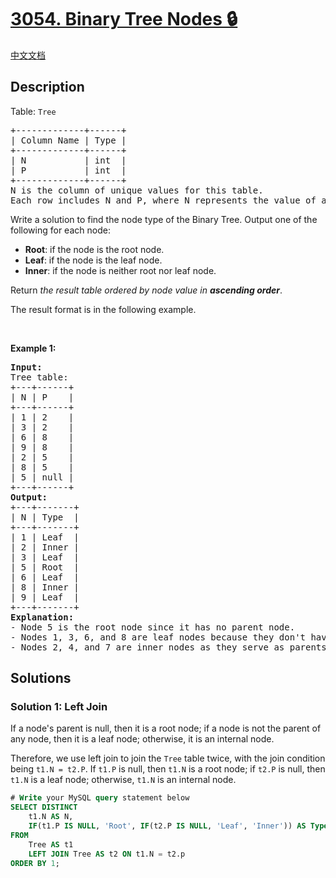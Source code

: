 # [3054. Binary Tree Nodes 🔒](https://leetcode.com/problems/binary-tree-nodes)

[中文文档](/solution/3000-3099/3054.Binary%20Tree%20Nodes/README.md)

<!-- tags:Database -->

## Description

<p>Table: <font face="monospace"><code>Tree</code></font></p>

<pre>
+-------------+------+ 
| Column Name | Type | 
+-------------+------+ 
| N           | int  | 
| P           | int  |
+-------------+------+
N is the column of unique values for this table.
Each row includes N and P, where N represents the value of a node in Binary Tree, and P is the parent of N.
</pre>

<p>Write a solution to find the node type of the Binary Tree. Output one of the following for each node:</p>

<ul>
	<li><strong>Root</strong>: if the node is the root node.</li>
	<li><strong>Leaf</strong>: if the node is the leaf node.</li>
	<li><strong>Inner</strong>: if the node is neither root nor leaf node.</li>
</ul>

<p>Return <em>the result table ordered by node value in <strong>ascending order</strong></em>.</p>

<p>The result format is in the following example.</p>

<p>&nbsp;</p>
<p><strong class="example">Example 1:</strong></p>

<pre>
<strong>Input:</strong> 
Tree table:
+---+------+
| N | P    | 
+---+------+
| 1 | 2    |
| 3 | 2    | 
| 6 | 8    | 
| 9 | 8    | 
| 2 | 5    | 
| 8 | 5    | 
| 5 | null | 
+---+------+
<strong>Output:</strong> 
+---+-------+
| N | Type  | 
+---+-------+
| 1 | Leaf  | 
| 2 | Inner |
| 3 | Leaf  |
| 5 | Root  |
| 6 | Leaf  |
| 8 | Inner |
| 9 | Leaf  |    
+---+-------+
<strong>Explanation:</strong> 
- Node 5 is the root node since it has no parent node.
- Nodes 1, 3, 6, and 8 are leaf nodes because they don&#39;t have any child nodes.
- Nodes 2, 4, and 7 are inner nodes as they serve as parents to some of the nodes in the structure.
</pre>

## Solutions

### Solution 1: Left Join

If a node's parent is null, then it is a root node; if a node is not the parent of any node, then it is a leaf node; otherwise, it is an internal node.

Therefore, we use left join to join the `Tree` table twice, with the join condition being `t1.N = t2.P`. If `t1.P` is null, then `t1.N` is a root node; if `t2.P` is null, then `t1.N` is a leaf node; otherwise, `t1.N` is an internal node.

<!-- tabs:start -->

```sql
# Write your MySQL query statement below
SELECT DISTINCT
    t1.N AS N,
    IF(t1.P IS NULL, 'Root', IF(t2.P IS NULL, 'Leaf', 'Inner')) AS Type
FROM
    Tree AS t1
    LEFT JOIN Tree AS t2 ON t1.N = t2.p
ORDER BY 1;
```

<!-- tabs:end -->

<!-- end -->
